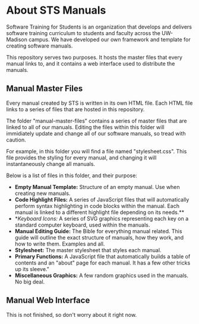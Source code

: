 # About STS Manuals

Software Training for Students is an organization that develops and delivers software training curriculum to students and faculty across the UW-Madison campus. We have developed our own framework and template for creating software manuals.

This repository serves two purposes. It hosts the master files that every manual links to, and it contains a web interface used to distribute the manuals.


## Manual Master Files
Every manual created by STS is written in its own HTML file. Each HTML file links to a series of files that are hosted in this repository.

The folder "manual-master-files" contains a series of master files that are linked to all of our manuals. Editing the files within this folder will immidiately update and change all of our software manuals, so tread with caution.

For example, in this folder you will find a file named "stylesheet.css". This file provides the styling for every manual, and changing it will instantaneously change all manuals. 

Below is a list of files in this folder, and their purpose:

* **Empty Manual Template:** Structure of an empty manual. Use when creating new manuals.
* **Code Highlight Files:** A series of JavaScript files that will automatically perform syntax highlighting in code blocks within the manual. Each manual is linked to a different highlight file depending on its needs.**
* **Keyboard Icons:* A series of SVG graphics representing each key on a standard computer keyboard, used within the manuals.
* **Manual Editing Guide:** The Bible for everything manual related. This guide will outline the exact structure of manuals, how they work, and how to write them. Examples and all.
* **Stylesheet:** The master stylesheet that styles each manual.
* **Primary Functions:** A JavaScript file that automatically builds a table of contents and an "about" page for each manual. It has a few other tricks up its sleeve."
* **Miscellaneous Graphics:** A few random graphics used in the manuals. No big deal.

## Manual Web Interface
This is not finished, so don't worry about it right now.